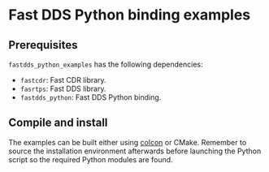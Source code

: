 # Fast DDS Python binding examples

## Prerequisites

`fastdds_python_examples` has the following dependencies:

* `fastcdr`: Fast CDR library.
* `fasrtps`: Fast DDS library.
* `fastdds_python`: Fast DDS Python binding.

## Compile and install

The examples can be built either using [colcon](https://colcon.readthedocs.io/en/released/index.html) or CMake.
Remember to source the installation environment afterwards before launching the Python script so the required Python modules are found.
